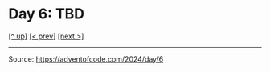 # Day 6: TBD

[[^ up]](../../README.MD) [[< prev]](../day-05/README.MD) [[next >]](../day-07/README.MD) <!-- [[solution ✨]](./solve.py) -->

<!-- article begin -->

<!-- article end -->

---

Source: https://adventofcode.com/2024/day/6


